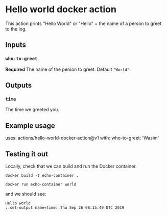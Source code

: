 # Hello world docker action

This action prints "Hello World" or "Hello" + the name of a person to greet to the log.

## Inputs

### `who-to-greet`

**Required** The name of the person to greet. Default `"World"`.

## Outputs

### `time`

The time we greeted you.

## Example usage

uses: actions/hello-world-docker-action@v1
with:
  who-to-greet: 'Wasim'

## Testing it out

Locally, check that we can build and run the Docker container.

```
docker build -t echo-container .

docker run echo-container world 
```

and we should see:

```
Hello world
::set-output name=time::Thu Sep 26 08:15:49 UTC 2019
```



